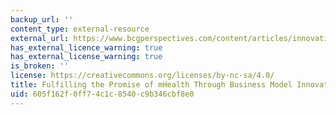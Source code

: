 ```yaml
---
backup_url: ''
content_type: external-resource
external_url: https://www.bcgperspectives.com/content/articles/innovation_medical_devices_technology_fulfilling_promise_mhealth_business_model_innovation/
has_external_licence_warning: true
has_external_license_warning: true
is_broken: ''
license: https://creativecommons.org/licenses/by-nc-sa/4.0/
title: Fulfilling the Promise of mHealth Through Business Model Innovation
uid: 605f162f-0ff7-4c1c-8540-c9b346cbf8e0
---
```

